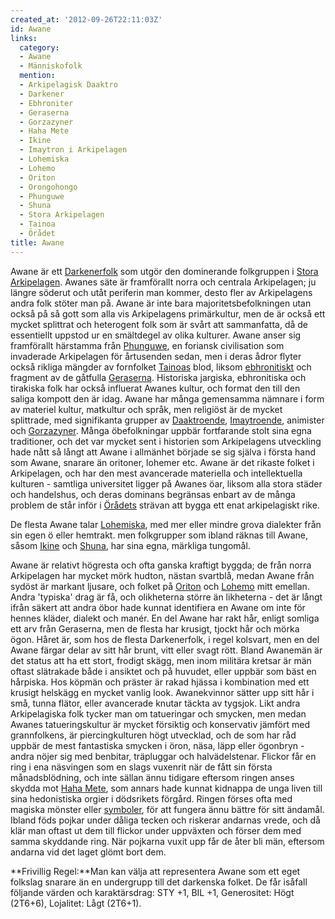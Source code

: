 ```yaml
---
created_at: '2012-09-26T22:11:03Z'
id: Awane
links:
  category:
  - Awane
  - Människofolk
  mention:
  - Arkipelagisk Daaktro
  - Darkener
  - Ebhroniter
  - Geraserna
  - Gorzazyner
  - Haha Mete
  - Ikine
  - Imaytron i Arkipelagen
  - Lohemiska
  - Lohemo
  - Oriton
  - Orongohongo
  - Phunguwe
  - Shuna
  - Stora Arkipelagen
  - Tainoa
  - Örådet
title: Awane
---
```


Awane är ett [Darkenerfolk] som utgör den dominerande folkgruppen i [Stora Arkipelagen]. Awanes säte
är framförallt norra och centrala Arkipelagen; ju längre söderut och utåt periferin man kommer,
desto fler av Arkipelagens andra folk stöter man på. Awane är inte bara majoritetsbefolkningen utan
också på så gott som alla vis Arkipelagens primärkultur, men de är också ett mycket splittrat och
heterogent folk som är svårt att sammanfatta, då de essentiellt uppstod ur en smältdegel av olika
kulturer. Awane anser sig framförallt härstamma från [Phunguwe], en foriansk civilisation som
invaderade Arkipelagen för årtusenden sedan, men i deras ådror flyter också rikliga mängder av
fornfolket [Tainoas] blod, liksom [ebhronitiskt] och fragment av de gåtfulla [Geraserna]. Historiska
jargiska, ebhronitiska och tirakiska folk har också influerat Awanes kultur, och format den till den
saliga kompott den är idag. Awane har många gemensamma nämnare i form av materiel kultur, matkultur
och språk, men religiöst är de mycket splittrade, med signifikanta grupper av [Daaktroende],
[Imaytroende], animister och [Gorzazyner]. Många öbefolkningar uppbär fortfarande stolt sina egna
traditioner, och det var mycket sent i historien som Arkipelagens utveckling hade nått så långt att
Awane i allmänhet började se sig själva i första hand som Awane, snarare än oritoner, lohemer etc.
Awane är det rikaste folket i Arkipelagen, och har den mest avancerade materiella och intellektuella
kulturen - samtliga universitet ligger på Awanes öar, liksom alla stora städer och handelshus, och
deras dominans begränsas enbart av de många problem de står inför i [Örådets] strävan att bygga ett
enat arkipelagiskt rike.

De flesta Awane talar [Lohemiska], med mer eller mindre grova dialekter från sin egen ö eller
hemtrakt. men folkgrupper som ibland räknas till Awane, såsom [Ikine] och [Shuna], har sina egna,
märkliga tungomål.

Awane är relativt högresta och ofta ganska kraftigt byggda; de från norra Arkipelagen har mycket
mörk hudton, nästan svartblå, medan Awane från sydöst är markant ljusare, och folket på [Oriton] och
[Lohemo] mitt emellan. Andra 'typiska' drag är få, och olikheterna större än likheterna - det är
långt ifrån säkert att andra öbor hade kunnat identifiera en Awane om inte för hennes kläder,
dialekt och manér. En del Awane har rakt hår, enligt somliga ett arv från Geraserna, men de flesta
har krusigt, tjockt hår och mörka ögon. Håret är, som hos de flesta Darkenerfolk, i regel kolsvart,
men en del Awane färgar delar av sitt hår brunt, vitt eller svagt rött. Bland Awanemän är det status
att ha ett stort, frodigt skägg, men inom militära kretsar är män oftast slätrakade både i ansiktet
och på huvudet, eller uppbär som bäst en hårpiska. Hos köpmän och präster är rakad hjässa i
kombination med ett krusigt helskägg en mycket vanlig look. Awanekvinnor sätter upp sitt hår i små,
tunna flätor, eller avancerade knutar täckta av tygsjok. Likt andra Arkipelagiska folk tycker man om
tatueringar och smycken, men medan Awanes tatueringskultur är mycket försiktig och konservativ
jämfört med grannfolkens, är piercingkulturen högt utvecklad, och de som har råd uppbär de mest
fantastiska smycken i öron, näsa, läpp eller ögonbryn - andra nöjer sig med benbitar, träpluggar och
halvädelstenar. Flickor får en ring i ena näsvingen som en slags vuxenrit när de fått sin första
månadsblödning, och inte sällan ännu tidigare eftersom ringen anses skydda mot [Haha Mete], som
annars hade kunnat kidnappa de unga liven till sina hedonistiska orgier i dödsrikets förgård. Ringen
förses ofta med magiska mönster eller [symboler], för att fungera ännu bättre för sitt ändamål.
Ibland föds pojkar under dåliga tecken och riskerar andarnas vrede, och då klär man oftast ut dem
till flickor under uppväxten och förser dem med samma skyddande ring. När pojkarna vuxit upp får de
åter bli män, eftersom andarna vid det laget glömt bort dem.

**Frivillig Regel:**Man kan välja att representera Awane som ett eget folkslag snarare än en
undergrupp till det darkenska folket. De får isåfall följande värden och karaktärsdrag: STY +1, BIL
+1, Generositet: Högt (2T6+6), Lojalitet: Lågt (2T6+1).

  [Darkenerfolk]: Darkener
  [Stora Arkipelagen]: Stora_Arkipelagen
  [Phunguwe]: Phunguwe
  [Tainoas]: Tainoa
  [ebhronitiskt]: Ebhroniter
  [Geraserna]: Geraserna
  [Daaktroende]: Arkipelagisk_Daaktro
  [Imaytroende]: Imaytron_i_Arkipelagen
  [Gorzazyner]: Gorzazyner
  [Örådets]: Örådet
  [Lohemiska]: Lohemiska
  [Ikine]: Ikine
  [Shuna]: Shuna
  [Oriton]: Oriton
  [Lohemo]: Lohemo
  [Haha Mete]: Haha_Mete
  [symboler]: Orongohongo